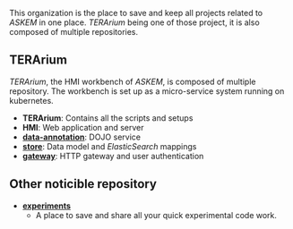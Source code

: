 This organization is the place to save and keep all projects related to _ASKEM_
in one place. _TERArium_ being one of those project, it is also composed of
multiple repositories.

## TERArium

_TERArium_, the HMI workbench of _ASKEM_, is composed of multiple repository.
The workbench is set up as a micro-service system running on kubernetes.

* __TERArium__: Contains all the scripts and setups
* __HMI__: Web application and server
* [__data-annotation__](https://github.com/DARPA-ASKEM/data-annotation): DOJO service
* [__store__](https://github.com/DARPA-ASKEM/store): Data model and _ElasticSearch_ mappings
* [__gateway__](https://github.com/DARPA-ASKEM/gateway): HTTP gateway and user authentication

## Other noticible repository

* [__experiments__](https://github.com/DARPA-ASKEM/experiments)
  * A place to save and share all your quick experimental code work.
